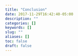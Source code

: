 ```yaml
---
title: "Conclusion"
date: 2017-11-29T16:42:40-05:00
description: ""
categories: []
keywords: []
slug: ""
aliases: []
toc: false
draft: false
---
```

